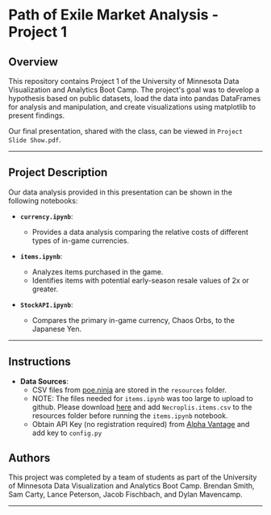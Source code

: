 # Path of Exile Market Analysis - Project 1

## Overview

This repository contains Project 1 of the University of Minnesota Data Visualization and Analytics Boot Camp. The project's goal was to develop a hypothesis based on public datasets, load the data into pandas DataFrames for analysis and manipulation, and create visualizations using matplotlib to present findings.

Our final presentation, shared with the class, can be viewed in `Project Slide Show.pdf`.

---

## Project Description

Our data analysis provided in this presentation can be shown in the following notebooks:

- **`currency.ipynb`**:
  - Provides a data analysis comparing the relative costs of different types of in-game currencies.
  
- **`items.ipynb`**:
  - Analyzes items purchased in the game.
  - Identifies items with potential early-season resale values of 2x or greater.

- **`StockAPI.ipynb`**:
  - Compares the primary in-game currency, Chaos Orbs, to the Japanese Yen.

---

## Instructions

- **Data Sources**:
  - CSV files from [poe.ninja](https://poe.ninja/data) are stored in the `resources` folder.
  - NOTE: The files needed for `items.ipynb`  was too large to upload to github. Please download [here](https://poe.ninja/api/data/getdump?name=Necropolis) and add `Necroplis.items.csv` to the resources folder before running the `items.ipynb` notebook.
  - Obtain API Key (no registration required) from [Alpha Vantage](https://www.alphavantage.co/) and add key to `config.py`
  
## Authors

This project was completed by a team of students as part of the University of Minnesota Data Visualization and Analytics Boot Camp. Brendan Smith, Sam Carty, Lance Peterson, Jacob Fischbach, and Dylan Mavencamp.

---

